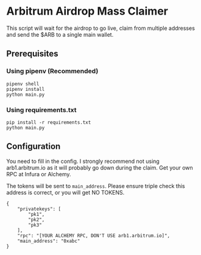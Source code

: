 # Arbitrum Airdrop Mass Claimer

This script will wait for the airdrop to go live, claim from multiple addresses and send the $ARB to a single main wallet. 

## Prerequisites

### Using pipenv (Recommended)

```
pipenv shell
pipenv install
python main.py
```

### Using requirements.txt

```
pip install -r requirements.txt
python main.py
```

## Configuration

You need to fill in the config. I strongly recommend not using arb1.arbitrum.io as it will probably go down during the claim. Get your own RPC at Infura or Alchemy.

The tokens will be sent to `main_address`. Please ensure triple check this address is correct, or you will get NO TOKENS. 

```
{
    "privatekeys": [
        "pk1",
        "pk2",
        "pk3"
    ],
    "rpc": "[YOUR ALCHEMY RPC, DON'T USE arb1.arbitrum.io]",
    "main_address": "0xabc"
}
```